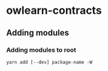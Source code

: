 # owlearn-contracts

## Adding modules

### Adding modules to root
```
yarn add [--dev] package-name -W
```